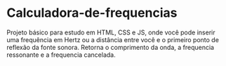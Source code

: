 # Calculadora-de-frequencias
Projeto básico para estudo em HTML, CSS e JS, onde você pode inserir uma frequência em Hertz ou a distância entre você e o primeiro ponto de reflexão da fonte sonora.
Retorna o comprimento da onda, a frequencia ressonante e a frequencia cancelada.
